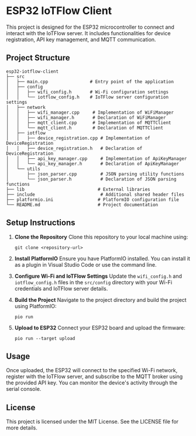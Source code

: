 # ESP32 IoTFlow Client

This project is designed for the ESP32 microcontroller to connect and interact with the IoTFlow server. It includes functionalities for device registration, API key management, and MQTT communication.

## Project Structure

```
esp32-iotflow-client
├── src
│   ├── main.cpp                # Entry point of the application
│   ├── config
│   │   ├── wifi_config.h       # Wi-Fi configuration settings
│   │   └── iotflow_config.h    # IoTFlow server configuration settings
│   ├── network
│   │   ├── wifi_manager.cpp     # Implementation of WiFiManager
│   │   ├── wifi_manager.h       # Declaration of WiFiManager
│   │   ├── mqtt_client.cpp      # Implementation of MQTTClient
│   │   └── mqtt_client.h        # Declaration of MQTTClient
│   ├── iotflow
│   │   ├── device_registration.cpp # Implementation of DeviceRegistration
│   │   ├── device_registration.h   # Declaration of DeviceRegistration
│   │   ├── api_key_manager.cpp     # Implementation of ApiKeyManager
│   │   └── api_key_manager.h       # Declaration of ApiKeyManager
│   └── utils
│       ├── json_parser.cpp         # JSON parsing utility functions
│       └── json_parser.h           # Declaration of JSON parsing functions
├── lib                            # External libraries
├── include                         # Additional shared header files
├── platformio.ini                 # PlatformIO configuration file
└── README.md                      # Project documentation
```

## Setup Instructions

1. **Clone the Repository**
   Clone this repository to your local machine using:
   ```
   git clone <repository-url>
   ```

2. **Install PlatformIO**
   Ensure you have PlatformIO installed. You can install it as a plugin in Visual Studio Code or use the command line.

3. **Configure Wi-Fi and IoTFlow Settings**
   Update the `wifi_config.h` and `iotflow_config.h` files in the `src/config` directory with your Wi-Fi credentials and IoTFlow server details.

4. **Build the Project**
   Navigate to the project directory and build the project using PlatformIO:
   ```
   pio run
   ```

5. **Upload to ESP32**
   Connect your ESP32 board and upload the firmware:
   ```
   pio run --target upload
   ```

## Usage

Once uploaded, the ESP32 will connect to the specified Wi-Fi network, register with the IoTFlow server, and subscribe to the MQTT broker using the provided API key. You can monitor the device's activity through the serial console.

## License

This project is licensed under the MIT License. See the LICENSE file for more details.
